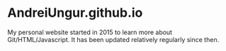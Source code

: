 # AndreiUngur.github.io

My personal website started in 2015 to learn more about Git/HTML/Javascript. It has been updated relatively regularly since then.
